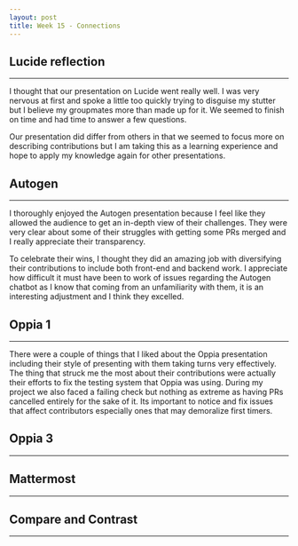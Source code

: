 ```yaml
---
layout: post
title: Week 15 - Connections
---
```


## Lucide reflection
------

I thought that our presentation on Lucide went really well. I was very nervous at first and spoke a little too quickly trying to disguise my stutter but I believe my groupmates more than made up for it. We seemed to finish on time and had time to answer a few questions. 
<!--more-->
Our presentation did differ from others in that we seemed to focus more on describing contributions but I am taking this as a learning experience and hope to apply my knowledge again for other presentations.


## Autogen
------

I thoroughly enjoyed the Autogen presentation because I feel like they allowed the audience to get an in-depth view of their challenges. They were very clear about some of their struggles with getting some PRs merged and I really appreciate their transparency.

To celebrate their wins, I thought they did an amazing job with diversifying their contributions to include both front-end and backend work. I appreciate how difficult it must have been to work of issues regarding the Autogen chatbot as I know that coming from an unfamiliarity with them, it is an interesting adjustment and I think they excelled.


## Oppia 1
------

There were a couple of things that I liked about the Oppia presentation including their style of presenting with them taking turns very effectively. The thing that struck me the most about their contributions were actually their efforts to fix the testing system that Oppia was using. During my project we also faced a failing check but nothing as extreme as having PRs cancelled entirely for the sake of it. Its important to notice and fix issues that affect contributors especially ones that may demoralize first timers.

## Oppia 3
------

## Mattermost
------

## Compare and Contrast
------
